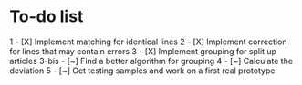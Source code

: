 # To-do list
1 - [X] Implement matching for identical lines
2 - [X] Implement correction for lines that may contain errors
3 - [X] Implement grouping for split up articles
3-bis - [~] Find a better algorithm for grouping
4 - [~] Calculate the deviation
5 - [~] Get testing samples and work on a first real prototype